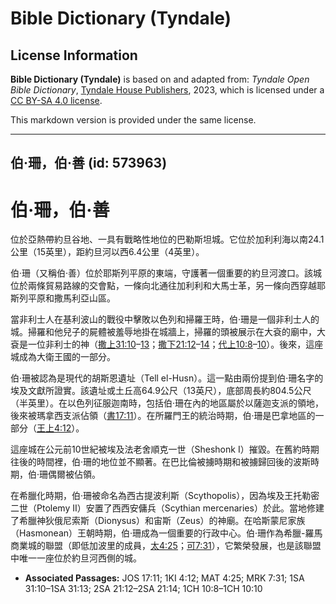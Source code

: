 # Bible Dictionary (Tyndale)

## License Information

**Bible Dictionary (Tyndale)** is based on and adapted from: _Tyndale Open Bible Dictionary_, [Tyndale House Publishers](https://tyndaleopenresources.com/), 2023, which is licensed under a [CC BY-SA 4.0 license](https://creativecommons.org/licenses/by-sa/4.0/legalcode.en).

This markdown version is provided under the same license.



--------------------------------

## 伯‧珊，伯‧善 (id: 573963)

伯‧珊，伯‧善
=======

位於亞熱帶約旦谷地、一具有戰略性地位的巴勒斯坦城。它位於加利利海以南24\.1公里（15英里），距約旦河以西6\.4公里（4英里）。

伯‧珊（又稱伯‧善）位於耶斯列平原的東端，守護著一個重要的約旦河渡口。該城位於兩條貿易路線的交會點，一條向北通往加利利和大馬士革，另一條向西穿越耶斯列平原和撒馬利亞山區。

當非利士人在基利波山的戰役中擊敗以色列和掃羅王時，伯‧珊是一個非利士人的城。掃羅和他兒子的屍體被羞辱地掛在城牆上，掃羅的頭被展示在大袞的廟中，大袞是一位非利士的神（[撒上31:10](https://ref.ly/1Sam31:10-1Sam31:13)–[13](https://ref.ly/1Sam31:10-1Sam31:13)；[撒下21:12](https://ref.ly/2Sam21:12-2Sam21:14)–[14](https://ref.ly/2Sam21:12-2Sam21:14)；[代上10:8](https://ref.ly/1Chr10:8-1Chr10:10)–[10](https://ref.ly/1Chr10:8-1Chr10:10)）。後來，這座城成為大衛王國的一部分。

伯‧珊被認為是現代的胡斯恩遺址（Tell el\-Husn）。這一點由兩份提到伯‧珊名字的埃及文獻所證實。該遺址或土丘高64\.9公尺（13英尺），底部周長約804\.5公尺（半英里）。在以色列征服迦南時，包括伯‧珊在內的地區屬於以薩迦支派的領地，後來被瑪拿西支派佔領（[書17:11](https://ref.ly/Josh17:11)）。在所羅門王的統治時期，伯‧珊是巴拿地區的一部分（[王上4:12](https://ref.ly/1Kgs4:12)）。

這座城在公元前10世紀被埃及法老舍順克一世（Sheshonk I）摧毀。在舊約時期往後的時間裡，伯‧珊的地位並不顯著。在巴比倫被擄時期和被擄歸回後的波斯時期，伯‧珊偶爾被佔領。

在希臘化時期，伯‧珊被命名為西古提波利斯（Scythopolis），因為埃及王托勒密二世（Ptolemy II）安置了西西安傭兵（Scythian mercenaries）於此。當地修建了希臘神狄俄尼索斯（Dionysus）和宙斯（Zeus）的神廟。在哈斯蒙尼家族（Hasmonean）王朝時期，伯‧珊成為一個重要的行政中心。伯‧珊作為希臘\-羅馬商業城的聯盟（即低加波里的成員，[太4:25](https://ref.ly/Matt4:25)；[可7:31](https://ref.ly/Mark7:31)），它繁榮發展，也是該聯盟中唯一一座位於約旦河西側的城。

* **Associated Passages:** JOS 17:11; 1KI 4:12; MAT 4:25; MRK 7:31; 1SA 31:10–1SA 31:13; 2SA 21:12–2SA 21:14; 1CH 10:8–1CH 10:10

